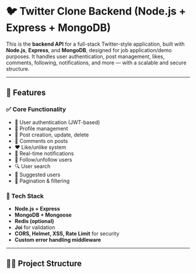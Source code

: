 # 🐦 Twitter Clone Backend (Node.js + Express + MongoDB)

This is the **backend API** for a full-stack Twitter-style application, built with **Node.js**, **Express**, and **MongoDB**, designed for job application/demo purposes. It handles user authentication, post management, likes, comments, following, notifications, and more — with a scalable and secure structure.

---

## 🚀 Features

### ✅ Core Functionality

- 🔐 User authentication (JWT-based)
- 👤 Profile management
- 📝 Post creation, update, delete
- 💬 Comments on posts
- ❤️ Like/unlike system
- 🔔 Real-time notifications
- 🤝 Follow/unfollow users
- 🔍 User search
- 🧠 Suggested users
- 📄 Pagination & filtering

### 🧰 Tech Stack

- **Node.js + Express**
- **MongoDB + Mongoose**
- **Redis (optional)**
- **Joi** for validation
- **CORS, Helmet, XSS, Rate Limit** for security
- **Custom error handling middleware**

---

## 🧑‍💻 Project Structure
